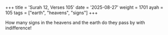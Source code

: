 +++
title = 'Surah 12, Verses 105'
date = '2025-08-27'
weight = 1701
ayah = 105
tags = ["earth", "heavens", "signs"]
+++

How many signs in the heavens and the earth do they pass by with indifference!